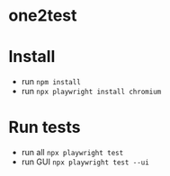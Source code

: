 # one2test



# Install

- run ```npm install```
- run ```npx playwright install chromium```

# Run tests

- run all ```npx playwright test```
- run GUI ```npx playwright test --ui```